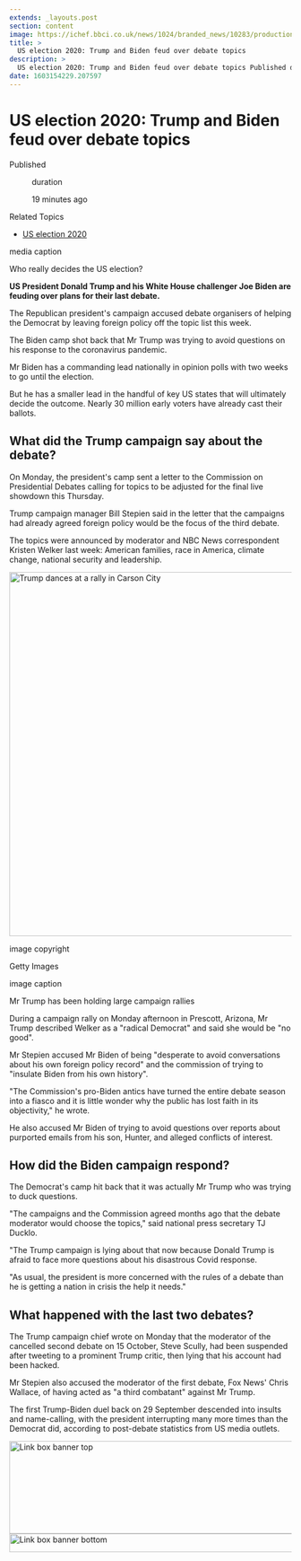```yaml
--- 
extends: _layouts.post 
section: content 
image: https://ichef.bbci.co.uk/news/1024/branded_news/10283/production/_114997166_getty_trumpbidencompo.jpg 
title: > 
  US election 2020: Trump and Biden feud over debate topics 
description: > 
  US election 2020: Trump and Biden feud over debate topics Published duration 19 minutes ago Related Topics US election 2020media caption Who really decides the US election?The Republican president's campaign accused debate organisers of helping the Democrat by leaving foreign policy off the topic list this week.The Biden camp shot back that Mr Trump was trying to avoid questions on his response to the coronavirus pandemic.Mr Biden has a commanding lead nationally in opinion polls with two weeks to go until the election."The Trump campaign is lying about that now because Donald Trump is afraid to face more questions about his disastrous Covid response. 
date: 1603154229.207597 
--- 
```

<div><h1 tabindex="-1" id="main-heading" class="css-1c1994u-StyledHeading e1fj1fc10">US election 2020: Trump and Biden feud over debate topics</h1><dl class="css-11c8au8-MetadataStrip e1ojgjhb0"><p class="css-8d0yke-MetadataStripItem e1ojgjhb1"><dt class="css-178wc68-VisuallyHidden e1y6uwnp0">Published</dt><dd class="css-1n98t8y-MetadataContent e1ojgjhb2"><p class="css-1hizfh0-MetadataSnippet ecn1o5v0"><p class="css-1n712b9-IconContainer ecn1o5v2">duration</p><p>19 minutes ago</p></p></dd></p></dl><p class="css-178wc68-VisuallyHidden e1y6uwnp0">Related Topics</p><ul class="css-1oubwgi-ClusterItems e1ihwmse1"><li class="css-dh1p3g-StyledTag ed0g1kj1"><a href="/news/topics/c5m8rrkp46dt" class="css-1sd1v8r-StyledLink ed0g1kj2">US election 2020</a></li></ul><p class="css-bhez6r-Container e1h75hkw0"></p><p class="css-178wc68-VisuallyHidden e1y6uwnp0">media caption</p>Who really decides the US election?<p><b class="css-14iz86j-BoldText e5tfeyi0">US President Donald Trump and his White House challenger Joe Biden are feuding over plans for their last debate.</b></p><p>The Republican president's campaign accused debate organisers of helping the Democrat by leaving foreign policy off the topic list this week.</p><p>The Biden camp shot back that Mr Trump was trying to avoid questions on his response to the coronavirus pandemic.</p><p>Mr Biden has a commanding lead nationally in opinion polls with two weeks to go until the election.</p><p>But he has a smaller lead in the handful of key US states that will ultimately decide the outcome. Nearly 30 million early voters have already cast their ballots.</p><p class="css-72p885-ComponentWrapper-CrossheadComponentWrapper e1xue1i81"><h2 class="css-1jlqpzd-StyledHeading e1fj1fc10">What did the Trump campaign say about the debate?</h2></p><p>On Monday, the president's camp sent a letter to the Commission on Presidential Debates calling for topics to be adjusted for the final live showdown this Thursday.</p><p>Trump campaign manager Bill Stepien said in the letter that the campaigns had already agreed foreign policy would be the focus of the third debate.</p><p>The topics were announced by moderator and NBC News correspondent Kristen Welker last week: American families, race in America, climate change, national security and leadership.</p><span class="css-u5hxdy-Placeholder e16icw910"><span><img alt="Trump dances at a rally in Carson City" src="https://c.files.bbci.co.uk/E098/production/_114969475_gettyimages-1229158713.jpg" width="976" height="649" class="css-evoj7m-Image ee0ct7c0"></span></span><p class="css-1ecljvk-StyledFigureCopyright e34k3c23"><p class="css-178wc68-VisuallyHidden e1y6uwnp0">image copyright</p>Getty Images</p><p class="css-178wc68-VisuallyHidden e1y6uwnp0">image caption</p>Mr Trump has been holding large campaign rallies<p>During a campaign rally on Monday afternoon in Prescott, Arizona, Mr Trump described Welker as a "radical Democrat" and said she would be "no good".</p><p>Mr Stepien accused Mr Biden of being "desperate to avoid conversations about his own foreign policy record" and the commission of trying to "insulate Biden from his own history".</p><p>"The Commission's pro-Biden antics have turned the entire debate season into a fiasco and it is little wonder why the public has lost faith in its objectivity," he wrote.</p><p>He also accused Mr Biden of trying to avoid questions over reports about purported emails from his son, Hunter, and alleged conflicts of interest.</p><p class="css-72p885-ComponentWrapper-CrossheadComponentWrapper e1xue1i81"><h2 class="css-1jlqpzd-StyledHeading e1fj1fc10">How did the Biden campaign respond?</h2></p><p>The Democrat's camp hit back that it was actually Mr Trump who was trying to duck questions.</p><p>"The campaigns and the Commission agreed months ago that the debate moderator would choose the topics," said national press secretary TJ Ducklo. </p><p>"The Trump campaign is lying about that now because Donald Trump is afraid to face more questions about his disastrous Covid response. </p><p>"As usual, the president is more concerned with the rules of a debate than he is getting a nation in crisis the help it needs."</p><p class="css-72p885-ComponentWrapper-CrossheadComponentWrapper e1xue1i81"><h2 class="css-1jlqpzd-StyledHeading e1fj1fc10">What happened with the last two debates?</h2></p><p>The Trump campaign chief wrote on Monday that the moderator of the cancelled second debate on 15 October, Steve Scully, had been suspended after tweeting to a prominent Trump critic, then lying that his account had been hacked.</p><p>Mr Stepien also accused the moderator of the first debate, Fox News' Chris Wallace, of having acted as "a third combatant" against Mr Trump.</p><p>The first Trump-Biden duel back on 29 September descended into insults and name-calling, with the president interrupting many more times than the Democrat did, according to post-debate statistics from US media outlets.</p><span class="css-1cyzraq-Placeholder e16icw910"><span><img alt="Link box banner top" src="https://c.files.bbci.co.uk/15A68/production/_114008688_cps_strap_us_election_top_640x3-nc.png" width="1920" height="165" class="css-evoj7m-Image ee0ct7c0"></span></span><span class="css-1m4w9jk-Placeholder e16icw910"><span><img alt="Link box banner bottom" src="https://c.files.bbci.co.uk/18178/production/_114008689_cps_strap_us_election_bottom_640x3-nc.png" width="1920" height="33" class="css-evoj7m-Image ee0ct7c0"></span></span></div>